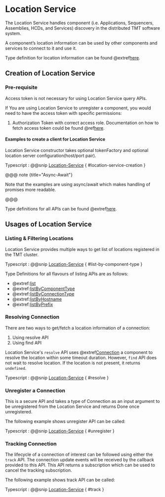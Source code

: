 # Location Service
The Location Service handles component (i.e. Applications, Sequencers, Assemblies, HCDs, and Services) discovery in the distributed TMT software system.

A component’s location information can be used by other components and services to connect to it and use it.

Type definition for location information can be found @extref[here](ts-docs:modules/models.html#location).

## Creation of Location Service

### Pre-requisite
Access token is not necessary for using Location Service query APIs.

If You are using Location Service to unregister a component, you would need to have the access token with specific permissions:

1. Authorization Token with correct access role.
 Documentation on how to fetch access token could be found @ref[here](../aas/csw-aas-js.md).

#### Examples to create a client for Location Service
Location Service constructor takes optional tokenFactory and optional location server configuration(host/port pair).

Typescript
: @@snip [Location-Service](../../../../example/src/documentation/location/LocationExample.ts) { #location-service-creation }

@@@ note {title="Async-Await"}

Note that the examples are using async/await which makes handling of promises more readable.

@@@

Type definitions for all APIs can be found @extref[here](ts-docs:interfaces/clients.locationservice.html).

## Usages of Location Service
### Listing & Filtering Locations
Location Service provides multiple ways to get list of locations registered in the TMT cluster.

Typescript
: @@snip [Location-Service](../../../../example/src/documentation/location/LocationExample.ts) { #list-by-component-type }

Type Definitions for all flavours of listing APIs are as follows:

- @extref:[list](ts-docs:interfaces/clients.locationservice.html#list)
- @extref:[listByComponentType](ts-docs:interfaces/clients.locationservice.html#listbycomponenttype)
- @extref:[listByConnectionType](ts-docs:interfaces/clients.locationservice.html#listbyconnectiontype)
- @extref:[listByHostname](ts-docs:interfaces/clients.locationservice.html#listbyhostname)
- @extref:[listByPrefix](ts-docs:interfaces/clients.locationservice.html#listbyprefix)

### Resolving Connection

There are two ways to get/fetch a location information of a connection:

1. Using resolve API
2. Using find API


Location Service's `resolve` API uses @extref[Connection](ts-docs:modules/models.html#connection-1) a component to resolve the location within some timeout duration.
However, `find` API does not wait to resolve location. If the location is not present, it returns `undefined`.

Typescript
: @@snip [Location-Service](../../../../example/src/documentation/location/LocationExample.ts) { #resolve }

### Unregister a Connection
This is a secure API and takes a type of Connection as an input argument to be unregistered from the Location Service and returns Done once unregistered.

The following example shows unregister API can be called:

Typescript
: @@snip [Location-Service](../../../../example/src/documentation/location/LocationExample.ts) { #unregister }

### Tracking Connection
The lifecycle of a connection of interest can be followed using either the `track` API. The connection update events will be received by the callback provided to this API.
This API returns a subscription which can be used to cancel the tracking subscription.

The following example shows track API can be called:

Typescript
: @@snip [Location-Service](../../../../example/src/documentation/location/LocationExample.ts) { #track }
